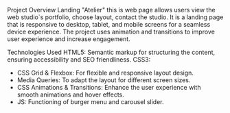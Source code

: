Project Overview
Landing "Atelier" this is web page allows users view the web studio`s portfolio, choose layout, contact the studio.
It is a landing page that is responsive to desktop, tablet, and mobile screens for a seamless device experience.
The project uses animation and transitions to improve user experience and increase engagement.

Technologies Used
HTML5: Semantic markup for structuring the content, ensuring accessibility and SEO friendliness.
CSS3:
- CSS Grid & Flexbox: For flexible and responsive layout design.
- Media Queries: To adapt the layout for different screen sizes.
- CSS Animations & Transitions: Enhance the user experience with smooth animations and hover effects.
- JS: Functioning of burger menu and carousel slider.

